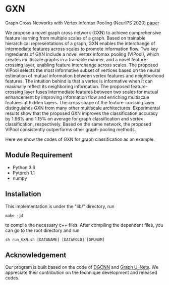 # GXN

Graph Cross Networks with Vertex Infomax Pooling (NeurIPS 2020) [paper](https://arxiv.org/abs/2010.01804)

We propose a novel graph cross network (GXN) to achieve comprehensive feature learning from multiple scales of a graph. Based on trainable hierarchical representations of a graph, GXN enables the interchange of intermediate features across scales to promote information flow. Two key ingredients of GXN include a novel vertex infomax pooling (VIPool), which creates multiscale graphs in a trainable manner, and a novel feature-crossing layer, enabling feature interchange across scales. The proposed VIPool selects the most informative subset of vertices based on the neural estimation of mutual information between vertex features and neighborhood features. The intuition behind is that a vertex is informative when it can maximally reflect its neighboring information. The proposed feature-crossing layer fuses intermediate features between two scales for mutual enhancement by improving information flow and enriching multiscale features at hidden layers. The cross shape of the feature-crossing layer distinguishes GXN from many other multiscale architectures. Experimental results show that the proposed GXN improves the classification accuracy by 1.96% and 1.15% on average for graph classification and vertex classification, respectively. Based on the same network, the proposed VIPool consistently outperforms other graph-pooling methods.

Here we show the codes of GXN for graph classification as an example.

## Module Requirement
* Python 3.6
* Pytorch 1.1
* numpy

## Installation
This implementation is under the "lib/" directory, run
```
make -j4
```
to compile the necessary c++ files. After compiling the dependent files, you can go to the root directory and run
```
sh run_GXN.sh [DATANAME] [DATAFOLD] [GPUNUM]
```




## Acknowledgement
Our program is built based on the code of [DGCNN](https://github.com/muhanzhang/pytorch_DGCNN) and [Graph U-Nets](https://github.com/HongyangGao/Graph-U-Nets). We appreciate their contribution on the technique development and released codes.

